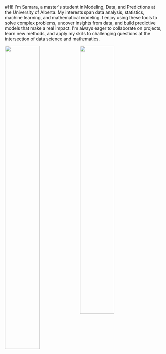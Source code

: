 #Hi! I'm Samara, a master's student in Modeling, Data, and Predictions at the University of Alberta. My interests span data analysis, statistics, machine learning, and mathematical modeling. I enjoy using these tools to solve complex problems, uncover insights from data, and build predictive models that make a real impact. I'm always eager to collaborate on projects, learn new methods, and apply my skills to challenging questions at the intersection of data science and mathematics.

<img align="left"  width="47%" height="50%" src="https://github-readme-stats.vercel.app/api?username=SamaraPires&show_icons=true&theme=radical" />

<img align="left" width="47%"  src="https://github-readme-stats.vercel.app/api/top-langs/?username=SamaraPires&layout=compact" />
 
